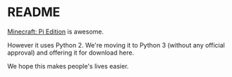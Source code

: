 # README

[Minecraft: Pi Edition](http://pi.minecraft.net/) is awesome.

However it uses Python 2. We're moving it to Python 3 (without any official approval) and offering it for download here.

We hope this makes people's lives easier.

